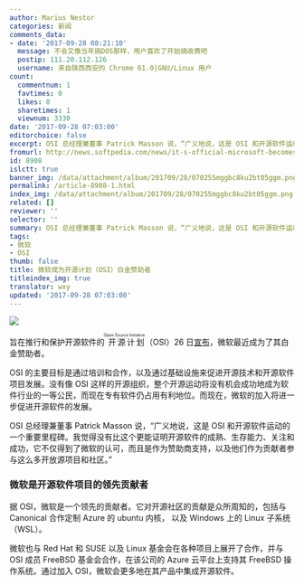 ```yaml
---
author: Marius Nestor
categories: 新闻
comments_data:
- date: '2017-09-28 08:21:10'
  message: 不会又像当年搞DOS那样，用户喜欢了开始搞收费吧
  postip: 111.20.112.126
  username: 来自陕西西安的 Chrome 61.0|GNU/Linux 用户
count:
  commentnum: 1
  favtimes: 0
  likes: 0
  sharetimes: 1
  viewnum: 3330
date: '2017-09-28 07:03:00'
editorchoice: false
excerpt: OSI 总经理兼董事 Patrick Masson 说，“广义地说，这是 OSI 和开源软件运动的一个重要里程碑。我觉得没有比这个更能证明开源软件的成熟、生存能力、关注和成功，它不仅得到了微软的认可，而且是作为赞助商支持，以及他们作为贡献者参与这么多开放源项目和社区。”
fromurl: http://news.softpedia.com/news/it-s-official-microsoft-becomes-premium-sponsor-of-the-open-source-initiative-517832.shtml
id: 8908
islctt: true
banner_img: /data/attachment/album/201709/28/070255mggbc8ku2bt05ggm.png
permalink: /article-8908-1.html
index_img: /data/attachment/album/201709/28/070255mggbc8ku2bt05ggm.png.thumb.jpg
related: []
reviewer: ''
selector: ''
summary: OSI 总经理兼董事 Patrick Masson 说，“广义地说，这是 OSI 和开源软件运动的一个重要里程碑。我觉得没有比这个更能证明开源软件的成熟、生存能力、关注和成功，它不仅得到了微软的认可，而且是作为赞助商支持，以及他们作为贡献者参与这么多开放源项目和社区。”
tags:
- 微软
- OSI
thumb: false
title: 微软成为开源计划（OSI）白金赞助者
titleindex_img: true
translator: wxy
updated: '2017-09-28 07:03:00'
---
```


![](/data/attachment/album/201709/28/070255mggbc8ku2bt05ggm.png)


旨在推行和保护开源软件的<ruby> 开源计划 <rp>  （ </rp> <rt>  Open Source Initiative </rt> <rp>  ） </rp></ruby>（OSI）26 日[宣布](https://opensource.org/node/901)，微软最近成为了其白金赞助者。


OSI 的主要目标是通过培训和合作，以及通过基础设施来促进开源技术和开源软件项目发展。没有像 OSI 这样的开源组织，整个开源运动将没有机会成功地成为软件行业的一等公民，而现在专有软件仍占用有利地位。而现在，微软的加入将进一步促进开源软件的发展。


OSI 总经理兼董事 Patrick Masson 说，“广义地说，这是 OSI 和开源软件运动的一个重要里程碑。我觉得没有比这个更能证明开源软件的成熟、生存能力、关注和成功，它不仅得到了微软的认可，而且是作为赞助商支持，以及他们作为贡献者参与这么多开放源项目和社区。”


### 微软是开源软件项目的领先贡献者


据 OSI，微软是一个领先的贡献者。它对开源社区的贡献是众所周知的，包括与 Canonical 合作定制 Azure 的 ubuntu 内核， 以及 Windows 上的 Linux 子系统（WSL）。


微软也与 Red Hat 和 SUSE 以及 Linux 基金会在各种项目上展开了合作，并与 OSI 成员 FreeBSD 基金会合作，在该公司的 Azure 云平台上支持其 FreeBSD 操作系统。通过加入 OSI，微软会更多地在其产品中集成开源软件。